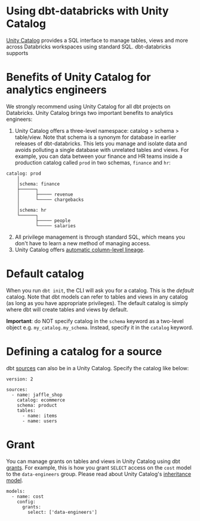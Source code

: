 # Using dbt-databricks with Unity Catalog

[Unity Catalog](https://www.databricks.com/product/unity-catalog) provides a SQL interface to manage tables, views and more across Databricks workspaces using standard SQL. dbt-databricks supports 

# Benefits of Unity Catalog for analytics engineers

We strongly recommend using Unity Catalog for all dbt projects on Databricks. Unity Catalog brings two important benefits to analytics engineers:

1. Unity Catalog offers a three-level namespace: catalog > schema > table/view. Note that schema is a synonym for database in earlier releases of dbt-databricks. This lets you manage and isolate data and avoids polluting a single database with unrelated tables and views. For example, you can data between your finance and HR teams inside a production catalog called `prod` in two schemas, `finance` and `hr`:

```
catalog: prod
    │
    │schema: finance
    ├──────┐
    │      ├───── revenue
    │      └───── chargebacks
    │
    │schema: hr
    └──────┐
           ├───── people
           └───── salaries
```

2. All privilege management is through standard SQL, which means you don't have to learn a new method of managing access.
3. Unity Catalog offers [automatic column-level lineage](https://docs.databricks.com/data-governance/unity-catalog/data-lineage.html).

# Default catalog
When you run `dbt init`, the CLI will ask you for a catalog. This is the _default_ catalog. Note that dbt models can refer to tables and views in any catalog (as long as you have appropriate privileges). The default catalog is simply where dbt will create tables and views by default.

**Important**: do NOT specify catalog in the `schema` keyword as a two-level object e.g. `my_catalog.my_schema`. Instead, specify it in the `catalog` keyword.


# Defining a catalog for a source

dbt [sources](https://docs.getdbt.com/docs/build/sources) can also be in a Unity Catalog. Specify the catalog like below:

```
version: 2

sources:
  - name: jaffle_shop
    catalog: ecommerce
    schema: product
    tables:
      - name: items
      - name: users
```

# Grant

You can manage grants on tables and views in Unity Catalog using dbt [grants](https://docs.getdbt.com/reference/resource-configs/grants). For example, this is how you grant `SELECT` access on the `cost` model to the `data-engineers` group. Please read about Unity Catalog's [inheritance model](https://docs.databricks.com/data-governance/unity-catalog/manage-privileges/privileges.html#inheritance-model).

```
models:
  - name: cost
    config:
      grants:
        select: ['data-engineers']
```
